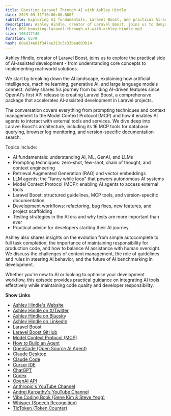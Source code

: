 ```yaml
---
title: Boosting Laravel Through AI with Ashley Hindle
date: 2025-09-11T10:00:00.000Z
subtitle: Exploring AI fundamentals, Laravel Boost, and practical AI-assisted development strategies for modern developers.
description: Ashley Hindle, creator of Laravel Boost, joins us to demystify AI terminology, explore practical AI development workflows, and discuss how Laravel Boost accelerates AI-assisted development with structured guidelines, MCP tools, and version-specific documentation.
file: 007-boosting-laravel-through-ai-with-ashley-hindle.mp3
size: 105417146
duration: 6579
hash: 60e834e81f347ae313c5c33bea003b14
---
```


Ashley Hindle, creator of Laravel Boost, joins us to explore the practical side of AI-assisted development - from understanding core concepts to implementing real-world solutions.

We start by breaking down the AI landscape, explaining how artificial intelligence, machine learning, generative AI, and large language models connect.
Ashley shares his journey from building AI-driven features since OpenAI's first API release to creating Laravel Boost, a comprehensive package that accelerates AI-assisted development in Laravel projects.

The conversation covers everything from prompting techniques and context management to the Model Context Protocol (MCP) and how it enables AI agents to interact with external tools and services.
We dive deep into Laravel Boost's architecture, including its 16 MCP tools for database querying, browser log monitoring, and version-specific documentation search.

Topics include:

- AI fundamentals: understanding AI, ML, GenAI, and LLMs
- Prompting techniques: zero-shot, few-shot, chain of thought, and context engineering
- Retrieval Augmented Generation (RAG) and vector embeddings
- LLM agents: the "fancy while loop" that powers autonomous AI systems
- Model Context Protocol (MCP): enabling AI agents to access external tools
- Laravel Boost: structured guidelines, MCP tools, and version-specific documentation
- Development workflows: refactoring, bug fixes, new features, and project scaffolding
- Testing strategies in the AI era and why tests are more important than ever
- Practical advice for developers starting their AI journey

Ashley also shares insights on the evolution from simple autocomplete to full task completion, the importance of maintaining responsibility for production code, and how to balance AI assistance with human oversight.
We discuss the challenges of context management, the role of guidelines and rules in steering AI behavior, and the future of AI benchmarking in development.

Whether you're new to AI or looking to optimise your development workflow, this episode provides practical guidance on integrating AI tools effectively while maintaining code quality and developer responsibility.

**Show Links**

- [Ashley Hindle's Website](https://ashleyhindle.com/)
- [Ashley Hindle on X/Twitter](https://x.com/AshleyHindle)
- [Ashley Hindle on Bluesky](https://bsky.app/profile/AshleyHindle.com)
- [Ashley Hindle on LinkedIn](https://www.linkedin.com/in/ashleyhindle/)
- [Laravel Boost](https://boost.laravel.com/)
- [Laravel Boost GitHub](https://github.com/laravel/boost)
- [Model Context Protocol (MCP)](https://modelcontextprotocol.io/)
- [How to Build an Agent](https://ampcode.com/how-to-build-an-agent)
- [OpenCode (Open Source AI Agent)](https://github.com/opencode-ai/opencode)
- [Claude Desktop](https://claude.ai/)
- [Claude Code](https://www.anthropic.com/claude-code)
- [Cursor IDE](https://cursor.sh/)
- [ChatGPT](https://chatgpt.com/)
- [Codex](https://openai.com/codex/)
- [OpenAI API](https://platform.openai.com/)
- [Anthropic's YouTube Channel](https://www.youtube.com/@anthropic-ai)
- [Andrej Karpathy's YouTube Channel](https://www.youtube.com/@AndrejKarpathy)
- [Vibe Coding Book (Gene Kim & Steve Yegg)](https://itrevolution.com/product/vibe-coding-book/)
- [Whisper (Speech Recognition)](https://openai.com/research/whisper)
- [TicToken (Token Counter)](https://github.com/openai/tiktoken)
